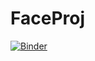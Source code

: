 # FaceProj
[![Binder](https://mybinder.org/badge_logo.svg)](https://mybinder.org/v2/gh/andrewKv/FaceProj/e2e75abc060db0d6c88ad2d095284cd16ede3000?urlpath=%2Fvoila%2Frender%2Fproj_test.pynb)

